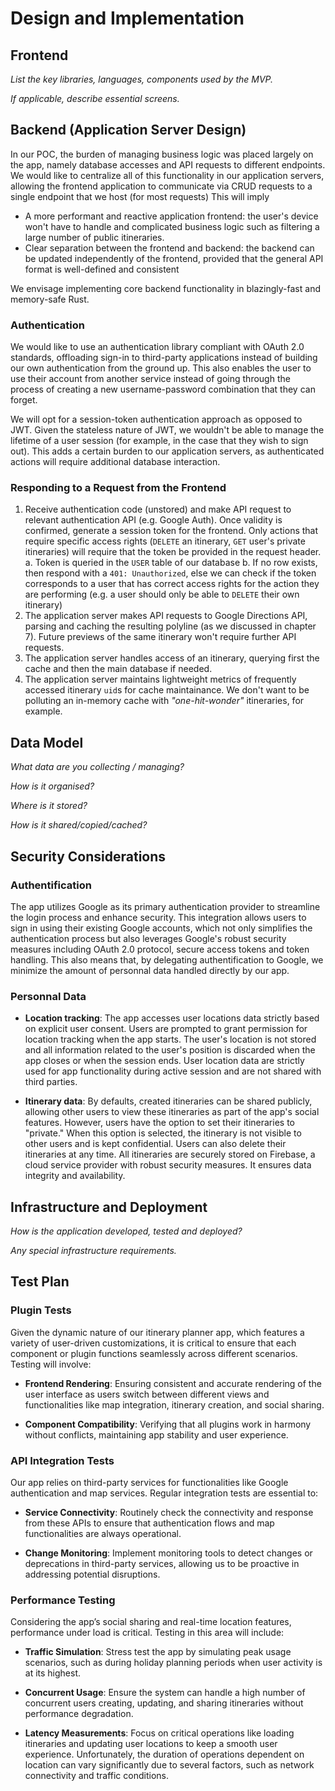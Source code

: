 # Design and Implementation

## Frontend

*List the key libraries, languages, components used by the MVP.*

*If applicable, describe essential screens.*

## Backend (Application Server Design)

In our POC, the burden of managing business logic was placed largely on the app,
namely database accesses and API requests to different endpoints. We would like
to centralize all of this functionality in our application servers, allowing the
frontend application to communicate via CRUD requests to a single endpoint that
we host (for most requests) This will imply

- A more performant and reactive application frontend: the user's device won't 
have to handle and complicated business logic such as filtering a large number 
of public itineraries.
- Clear separation between the frontend and backend: the backend can be updated
independently of the frontend, provided that the general API format is 
well-defined and consistent

We envisage implementing core backend functionality in blazingly-fast and 
memory-safe Rust.

### Authentication

We would like to use an authentication library compliant with OAuth 2.0 
standards, offloading sign-in to third-party applications instead of building
our own authentication from the ground up. This also enables the user to use
their account from another service instead of going through the process of
creating a new username-password combination that they can forget.

We will opt for a session-token authentication approach as opposed to JWT.
Given the stateless nature of JWT, we wouldn't be able to manage the lifetime of
a user session (for example, in the case that they wish to sign out). This
adds a certain burden to our application servers, as authenticated actions will
require additional database interaction.

### Responding to a Request from the Frontend

1. Receive authentication code (unstored) and make API request to relevant
authentication API (e.g. Google Auth). Once validity is confirmed, generate a
session token for the frontend. Only actions that require specific access rights
(`DELETE` an itinerary, `GET` user's private itineraries) will require that
the token be provided in the request header.
    a. Token is queried in the `USER` table of our database
    b. If no row exists, then respond with a `401: Unauthorized`, else we can
    check if the token corresponds to a user that has correct access rights for
    the action they are performing (e.g. a user should only be able to `DELETE`
    their own itinerary)
2. The application server makes API requests to Google Directions API, parsing
and caching the resulting polyline (as we discussed in chapter 7). Future 
previews of the same itinerary won't require further API requests.
3. The application server handles access of an itinerary, querying first the 
cache and then the main database if needed.
4. The application server maintains lightweight metrics of frequently accessed
itinerary `uid`s for cache maintainance. We don't want to be polluting an 
in-memory cache with *"one-hit-wonder"* itineraries, for example.

## Data Model

*What data are you collecting / managing?*

*How is it organised?*

*Where is it stored?*

*How is it shared/copied/cached?*

## Security Considerations

### Authentification

The app utilizes Google as its primary authentication provider to streamline the login process and enhance security. This integration allows users to sign in using their existing Google accounts, which not only simplifies the authentication process but also leverages Google's robust security measures including OAuth 2.0 protocol, secure access tokens and token handling. This also means that, by delegating authentification to Google, we minimize the amount of personnal data handled directly by our app.

### Personnal Data

- **Location tracking**: The app accesses user locations data strictly based on explicit user consent. Users are prompted to grant permission for location tracking when the app starts. The user's location is not stored and all information related to the user's position is discarded when the app closes or when the session ends. User location data are strictly used for app functionality during active session and are not shared with third parties.

- **Itinerary data**: By defaults, created itineraries can be shared publicly, allowing other users to view these itineraries as part of the app's social features. However, users have the option to set their itineraries to "private." When this option is selected, the itinerary is not visible to other users and is kept confidential. Users can also delete their itineraries at any time. All itineraries are securely stored on Firebase, a cloud service provider with robust security measures. It ensures data integrity and availability.

## Infrastructure and Deployment

*How is the application developed, tested and deployed?*

*Any special infrastructure requirements.*

## Test Plan

### Plugin Tests

Given the dynamic nature of our itinerary planner app, which features a variety of user-driven customizations, it is critical to ensure that each component or plugin functions seamlessly across different scenarios. Testing will involve:

- **Frontend Rendering**: Ensuring consistent and accurate rendering of the user interface as users switch between different views and functionalities like map integration, itinerary creation, and social sharing.

- **Component Compatibility**: Verifying that all plugins work in harmony without conflicts, maintaining app stability and user experience.

### API Integration Tests

Our app relies on third-party services for functionalities like Google authentication and map services. Regular integration tests are essential to:

- **Service Connectivity**: Routinely check the connectivity and response from these APIs to ensure that authentication flows and map functionalities are always operational.

- **Change Monitoring**: Implement monitoring tools to detect changes or deprecations in third-party services, allowing us to be proactive in addressing potential disruptions.

### Performance Testing

Considering the app’s social sharing and real-time location features, performance under load is critical. Testing in this area will include:

- **Traffic Simulation**: Stress test the app by simulating peak usage scenarios, such as during holiday planning periods when user activity is at its highest.

- **Concurrent Usage**: Ensure the system can handle a high number of concurrent users creating, updating, and sharing itineraries without performance degradation.

- **Latency Measurements**: Focus on critical operations like loading itineraries and updating user locations to keep a smooth user experience. Unfortunately, the duration of operations dependent on location can vary significantly due to several factors, such as network connectivity and traffic conditions.


